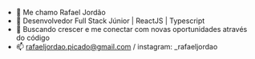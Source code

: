 - 👋 Me chamo Rafael Jordão
- 👀 Desenvolvedor Full Stack Júnior | ReactJS | Typescript
- 💞️ Buscando crescer e me conectar com novas oportunidades através do código
- 📫 rafaeljordao.picado@gmail.com / instagram: _rafaeljordao

<!---
rafael-jordao/rafael-jordao is a ✨ special ✨ repository because its `README.md` (this file) appears on your GitHub profile.
You can click the Preview link to take a look at your changes.
--->
